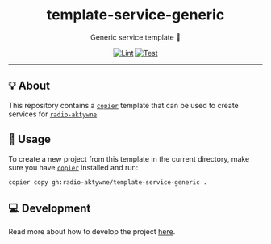 <h1 align="center">template-service-generic</h1>

<div align="center">

Generic service template 👤

[![Lint](https://github.com/radio-aktywne/template-service-generic/actions/workflows/lint.yaml/badge.svg)](https://github.com/radio-aktywne/template-service-generic/actions/workflows/lint.yaml)
[![Test](https://github.com/radio-aktywne/template-service-generic/actions/workflows/test.yaml/badge.svg)](https://github.com/radio-aktywne/template-service-generic/actions/workflows/test.yaml)

</div>

---

## 💡 About

This repository contains a [`copier`](https://copier.readthedocs.io) template
that can be used to create services for
[`radio-aktywne`](https://github.com/radio-aktywne).

## 📜 Usage

To create a new project from this template in the current directory,
make sure you have [`copier`](https://copier.readthedocs.io) installed and run:

```sh
copier copy gh:radio-aktywne/template-service-generic .
```

## 💻 Development

Read more about how to develop the project
[here](https://github.com/radio-aktywne/template-service-generic/blob/main/CONTRIBUTING.md).
